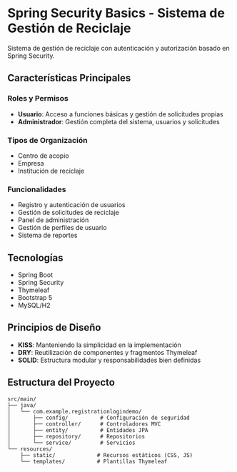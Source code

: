 # Spring Security Basics - Sistema de Gestión de Reciclaje

Sistema de gestión de reciclaje con autenticación y autorización basado en Spring Security.

## Características Principales

### Roles y Permisos
- **Usuario**: Acceso a funciones básicas y gestión de solicitudes propias
- **Administrador**: Gestión completa del sistema, usuarios y solicitudes

### Tipos de Organización
- Centro de acopio
- Empresa
- Institución de reciclaje

### Funcionalidades
- Registro y autenticación de usuarios
- Gestión de solicitudes de reciclaje
- Panel de administración
- Gestión de perfiles de usuario
- Sistema de reportes

## Tecnologías
- Spring Boot
- Spring Security
- Thymeleaf
- Bootstrap 5
- MySQL/H2

## Principios de Diseño
- **KISS**: Manteniendo la simplicidad en la implementación
- **DRY**: Reutilización de componentes y fragmentos Thymeleaf
- **SOLID**: Estructura modular y responsabilidades bien definidas

## Estructura del Proyecto
```
src/main/
├── java/
│   └── com.example.registrationlogindemo/
│       ├── config/          # Configuración de seguridad
│       ├── controller/      # Controladores MVC
│       ├── entity/          # Entidades JPA
│       ├── repository/      # Repositorios
│       └── service/         # Servicios
└── resources/
    ├── static/             # Recursos estáticos (CSS, JS)
    └── templates/          # Plantillas Thymeleaf
```
